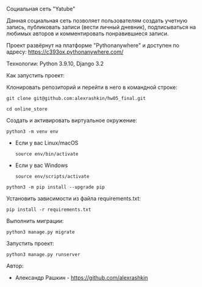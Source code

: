 Социальная сеть "Yatube" 

Данная социальная сеть позволяет пользователям создать учетную запись, публиковать записи (вести личный дневник), подписываться на любимых авторов и комментировать понравившиеся записи.

Проект развёрнут на платформе "Pythonanywhere" и доступен по адресу: https://c393ox.pythonanywhere.com/

Технологии: Python 3.9.10, Django 3.2

Как запустить проект:

Клонировать репозиторий и перейти в него в командной строке:

```
git clone git@github.com:alexrashkin/hw05_final.git
```

```
cd online_store
```

Cоздать и активировать виртуальное окружение:

```
python3 -m venv env
```

* Если у вас Linux/macOS

    ```
    source env/bin/activate
    ```

* Если у вас Windows

    ```
    source env/scripts/activate
    ```

```
python3 -m pip install --upgrade pip
```

Установить зависимости из файла requirements.txt:

```
pip install -r requirements.txt
```

Выполнить миграции:

```
python3 manage.py migrate
```

Запустить проект:

```
python3 manage.py runserver
```
Автор: 
- Александр Рашкин  - https://github.com/alexrashkin

